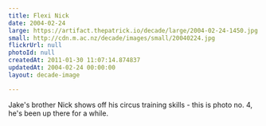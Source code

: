 ```yaml
---
title: Flexi Nick
date: 2004-02-24
large: https://artifact.thepatrick.io/decade/large/2004-02-24-1450.jpg
small: http://cdn.m.ac.nz/decade/images/small/20040224.jpg
flickrUrl: null
photoId: null
createdAt: 2011-01-30 11:07:14.874837
updatedAt: 2004-02-24 00:00:00
layout: decade-image

---
```

Jake's brother Nick shows off his circus training skills - this is photo no. 4, he's been up there for a while.
